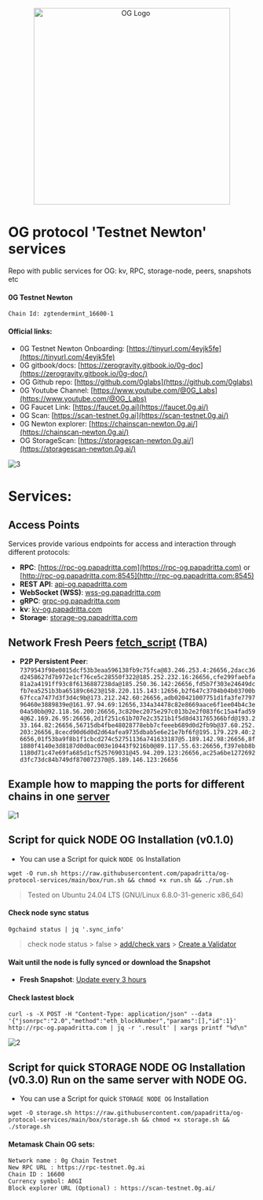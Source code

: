 <p align="center">
  <img src="https://github.com/papadritta/og-protocol-services/assets/90826754/5ec4b835-bb11-44d2-85d6-a644b6e6916e" width="400" alt="OG Logo">
</p>

# OG protocol 'Testnet Newton' services
Repo with public services for OG: kv, RPC, storage-node, peers, snapshots etc

#### 0G Testnet Newton
```
Chain Id: zgtendermint_16600-1
```
#### Official links:
- 0G Testnet Newton Onboarding: [https://tinyurl.com/4eyjk5fe](https://tinyurl.com/4eyjk5fe)
- 0G gitbook/docs: [https://zerogravity.gitbook.io/0g-doc](https://zerogravity.gitbook.io/0g-doc/)
- OG Github repo: [https://github.com/0glabs](https://github.com/0glabs)
- 0G Youtube Channel: [https://www.youtube.com/@0G_Labs](https://www.youtube.com/@0G_Labs)
- 0G Faucet Link: [https://faucet.0g.ai](https://faucet.0g.ai/)
- 0G Scan: [https://scan-testnet.0g.ai](https://scan-testnet.0g.ai/)
- 0G Newton explorer: [https://chainscan-newton.0g.ai/](https://chainscan-newton.0g.ai/)
- OG StorageScan: [https://storagescan-newton.0g.ai/](https://storagescan-newton.0g.ai/)


![3](https://github.com/papadritta/og-protocol-services/assets/90826754/5b4b6b87-5fd4-4e71-a0fe-c702f6b333b3)
# Services:

## Access Points
Services provide various endpoints for access and interaction through different protocols:

- **RPC**: [https://rpc-og.papadritta.com](https://rpc-og.papadritta.com) or [http://rpc-og.papadritta.com:8545](http://rpc-og.papadritta.com:8545)
- **REST API**: [api-og.papadritta.com](api-og.papadritta.com)
- **WebSocket (WSS)**: [wss-og.papadritta.com](ws://wss-og.papadritta.com:8546)
- **gRPC**: [grpc-og.papadritta.com](grpc-og.papadritta.com)
- **kv**: [kv-og.papadritta.com](kv-og.papadritta.com)
- **Storage**: [storage-og.papadritta.com](storage-og.papadritta.com)

## Network Fresh Peers [fetch_script](box/fetch_fresh_peers.sh) **(TBA)**
- **P2P Persistent Peer**: `7379543f98e0015dcf53b3eaa596138fb9c75fca@83.246.253.4:26656,2dacc36d2458627d7b972e1cf76ce5c28550f322@185.252.232.16:26656,cfe299faebfa81a2a4191ff93c8f6136887238da@185.250.36.142:26656,fd5b7f303e24649dcfb7ea5251b3ba65189c6623@158.220.115.143:12656,b2f647c3704b04b03700b67fcca7477d3f3d4c9b@173.212.242.60:26656,adb020421007751d1fa3fe779796460e3889839e@161.97.94.69:12656,334a34478c82e8669aace6f1ee04b4c3e04a50bb@92.118.56.200:26656,3c820ec2075e297c013b2e2f083f6c15a4fad594@62.169.26.95:26656,2d1f251c61b707e2c3521b1f5d8d431765366bfd@193.233.164.82:26656,56715db4fbe48028778ebb7cfeeeb689d0d2fb9b@37.60.252.203:26656,8cecd90d6d0d2d64afea9735dbab5e6e21e7bf6f@195.179.229.40:26656,01f53ba9f8b1f1cbcd274c52751136a741633187@5.189.142.98:26656,8f1880f4140e3d8187d0d0ac003e10443f9216b0@89.117.55.63:26656,f397ebb8b1180d71c47e69fa685d1cf525769031@45.94.209.123:26656,ac25a6be1272692d3fc73dc84b749df870072370@5.189.146.123:26656`

## Example how to mapping the ports for different chains in one [server](box/ports_ufw_rules.md) 

![1](https://github.com/papadritta/og-protocol-services/assets/90826754/44003484-ed9a-4e48-a598-bfe258366c35)

## Script for quick NODE OG Installation (v0.1.0)

- You can use a Script for quick `NODE OG` Installation

```
wget -O run.sh https://raw.githubusercontent.com/papadritta/og-protocol-services/main/box/run.sh && chmod +x run.sh && ./run.sh
```
>Tested on Ubuntu 24.04 LTS (GNU/Linux 6.8.0-31-generic x86_64)

#### Check node sync status
```
0gchaind status | jq '.sync_info'
```
> check node status > false > [add/check vars](box/vars.properties) > [Create a Validator](box/Validator.properties)

#### Wait until the node is fully synced or download the Snapshot 

- **Fresh Snapshot**: [Update every 3 hours](box/Snapshot.md)

#### Check lastest block
```
curl -s -X POST -H "Content-Type: application/json" --data '{"jsonrpc":"2.0","method":"eth_blockNumber","params":[],"id":1}' http://rpc-og.papadritta.com | jq -r '.result' | xargs printf "%d\n"
```

![2](https://github.com/papadritta/og-protocol-services/assets/90826754/2afad023-c7f6-49c1-a2d0-fde81d6133b0)

## Script for quick STORAGE NODE OG Installation (v0.3.0) Run on the same server with NODE OG.

- You can use a Script for quick `STORAGE NODE OG` Installation

```
wget -O storage.sh https://raw.githubusercontent.com/papadritta/og-protocol-services/main/box/storage.sh && chmod +x storage.sh && ./storage.sh
```

#### Metamask Chain OG sets:
```
Network name : 0g Chain Testnet
New RPC URL : https://rpc-testnet.0g.ai
Chain ID : 16600
Currency symbol: A0GI
Block explorer URL (Optional) : https://scan-testnet.0g.ai/
```




